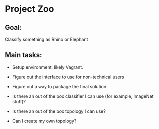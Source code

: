 # Project Zoo

## Goal: 
Classify something as Rhino or Elephant

## Main tasks:
- Setup environment, likely Vagrant.
- Figure out the interface to use for non-technical users
- Figure out a way to package the final solution


- Is there an out of the box classifier I can use (for example, ImageNet stuff)?
- Is there an out of the box topology I can use?
- Can I create my own topology?
